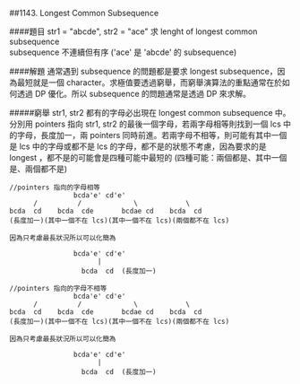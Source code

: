 ##1143. Longest Common Subsequence

####題目
str1 = "abcde", str2 = "ace"  求 lenght of longest common subsequence      
subsequence 不連續但有序 ('ace' 是 'abcde' 的 subsequence)

####解題
通常遇到 subsequence 的問題都是要求 longest subsequence，因為最短就是一個 character。求極值要透過窮舉，而窮舉演算法的重點通常在於如何透過 DP 優化。所以 subsequence 的問題通常是透過 DP 來求解。

#####窮舉
str1, str2 都有的字母必出現在 longest common subsequence 中。       
分別用 pointers 指向 str1, str2 的最後一個字母，若兩字母相等則找到一個 lcs 中的字母，長度加一，兩 pointers 同時前進。若兩字母不相等，則可能有其中一個是 lcs 中的字母或都不是 lcs 的字母，都不是的狀態不考慮，因為要求的是 longest ，都不是的可能會是四種可能中最短的 (四種可能：兩個都是、其中一個是、兩個都不是)

	//pointers 指向的字母相等
					bcda'e'	cd'e'
		  /		     /		       \	        \
	bcda  cd	bcda  cde	    bcdae cd	bcda  cd
	(長度加一)(其中一個不在 lcs)(其中一個不在 lcs)(兩個都不在 lcs)
	
	因為只考慮最長狀況所以可以化簡為
	
					bcda'e'	cd'e'
		  				  |		  
		  			  bcda  cd	(長度加一)
		  			  
	//pointers 指向的字母不相等
					bcda'e'	cd'e'
		  /		     /		       \	        \
	bcda  cd	bcda  cde	    bcdae cd	bcda  cd
	(長度加一)(其中一個不在 lcs)(其中一個不在 lcs)(兩個都不在 lcs)
	
	因為只考慮最長狀況所以可以化簡為
	
					bcda'e'	cd'e'
		  				  |		  
		  			  bcda  cd	(長度加一)




